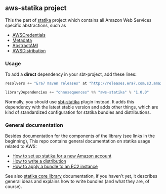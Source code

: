 ## aws-statika project

This the part of [statika](https://github.com/ohnosequences/statika) project which contains all Amazon Web Services specific abstractions, such as

* [AWSCredentials][main/scala/AWSCredentials]
* [Metadata][main/scala/Metadata]
* [AbstractAMI][main/scala/AbstractAMI]
* [AWSDistribution][main/scala/AWSDistribution]

### Usage

To add a **direct** dependency in your sbt-project, add these lines:

```scala
resolvers += "Era7 maven releases" at "http://releases.era7.com.s3.amazonaws.com"

libraryDependencies += "ohnosequences" %% "aws-statika" % "1.0.0"
```

Normally, you should use [sbt-statika](https://github.com/ohnosequences/sbt-statika) plugin instead. It adds this dependency with the latest stable version and adds other things, which are kind of standardized configuration for statika bundles and distributions.

### General documentation

Besides documentation for the components of the library (see links in the beginning), This repo contains general documentation on statika usage related to AWS:

* [How to set up statika for a new Amazon account](docs/how-to-set-up-statika.md)
* [How to write a distribution](docs/how-to-write-a-distribution.md)
* [How to apply a bundle to an EC2 instance](docs/how-to-apply-a-bundle.md)

See also [statika core library](https://github.com/ohnosequences/statika) documentation, if you haven't yet, it describes general ideas and explains how to write bundles (and what they are, of course).


[main/scala/AWSCredentials]: docs/src/main/scala/AWSCredentials.md
[main/scala/Metadata]: docs/src/main/scala/Metadata.md
[main/scala/AbstractAMI]: docs/src/main/scala/AbstractAMI.md
[main/scala/AWSDistribution]: docs/src/main/scala/AWSDistribution.md
